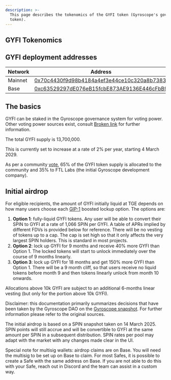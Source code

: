 ```yaml
---
description: >-
  This page describes the tokenomics of the GYFI token (Gyroscope's governance
  token).
---
```


## GYFI Tokenomics

## GYFI deployment addresses

<table><thead><tr><th width="288">Network</th><th width="440">Address</th></tr></thead><tbody><tr><td>Mainnet</td><td><a href="https://etherscan.io/token/0x70c4430f9d98b4184a4ef3e44ce10c320a8b7383">0x70c4430f9d98b4184a4ef3e44ce10c320a8b7383</a></td></tr><tr><td>Base</td><td><a href="https://basescan.org/address/0xc63529297dE076eB15fcbE873AE9136E446cFbB9">0xc63529297dE076eB15fcbE873AE9136E446cFbB9</a></td></tr></tbody></table>

## The basics

GYFI can be staked in the Gyroscope governance system for voting power. Other voting power sources exist, consult [Broken link](broken-reference "mention") for further information.

The total GYFI supply is 13,700,000.&#x20;

This is currently set to increase at a rate of 2% per year, starting 4 March 2029.

As per a community [vote](https://snapshot.box/#/s:gyrodao.eth/proposal/QmeMYwoCCEhSk8E7BNshU2XeSD91RVdLrkkv3mSV2EApTe), 65% of the GYFI token supply is allocated to the community and 35% to FTL Labs (the initial Gyroscope development company).&#x20;

## Initial airdrop

For eligible recipients, the amount of GYFI initially liquid at TGE depends on how many users choose each [GIP-1](https://snapshot.box/#/s:gyrodao.eth/proposal/0xbd52d92a6972cd565abb24c79de9f5296258e1dc47374025966e8438c9ac11ce) boosted lockup option. The options are:

1. **Option 1**: fully-liquid GYFI tokens. Any user will be able to convert their SPIN to GYFI at a rate of 1,066 SPIN per GYFI. A table of APRs implied by different FDVs is provided below for reference. There will be no vesting of tokens up to a cap. The cap is set high so that it only affects the very largest SPIN holders. This is standard in most projects.
2. **Option 2**: lock up GYFI for 9 months and receive 40% more GYFI than Option 1. The locked tokens will start to unlock immediately over the course of 9 months linearly.
3. **Option 3**: lock up GYFI for 18 months and get 150% more GYFI than Option 1. There will be a 9 month cliff, so that users receive no liquid tokens before month 9 and then tokens linearly unlock from month 10 onwards.

Allocations above 10k GYFI are subject to an additional 6-months linear vesting (but only for the portion above 10k GYFI).

Disclaimer: this documentation primarily summarizes decisions that have been taken by the Gyroscope DAO on the [Gyroscope snapshot](https://snapshot.org/#/s:gyrodao.eth). For further information please refer to the original sources.

The initial airdrop is based on a SPIN snapshot taken on 14 March 2025. SPIN points will still accrue and will be convertible to GYFI at the same amount per SPIN in a subsequent distribution. SPIN rates per pool may adapt with the market with any changes made clear in the UI.

Special note for multisig wallets: airdrop claims are on Base. You will need the multisig to be set up on Base to claim. For most Safes, it is possible to create a Safe with the same address on Base. If you are not able to do this with your Safe, reach out in Discord and the team can assist in a custom way.
